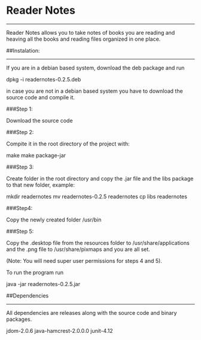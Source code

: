 # Reader Notes
<hr>

Reader Notes allows you to take notes of books you are reading and heaving
all the books and reading files organized in one place.

##Instalation:
<hr>

If you are in a debian based system, download the deb package and run

dpkg -i readernotes-0.2.5.deb

in case you are not in a debian based system you have to download the source
code and compile it.

###Step 1:

Download the source code

###Step 2:

Compite it in the root directory of the project with:

make
make package-jar

###Step 3: 

Create folder in the root directory and copy the .jar file and the libs package
to that new folder, example:

mkdir readernotes
mv readernotes-0.2.5 readernotes
cp libs readernotes

###Step4:

Copy the newly created folder /usr/bin 

###Step 5:

Copy the .desktop file from the resources folder to /usr/share/applications
and the .png file to /usr/share/pixmaps and you are all set.

(Note: You will need super user permissions for steps 4 and 5).


To run the program run

java -jar readernotes-0.2.5.jar

##Dependencies
<hr>

All dependencies are releases along with the source code and binary packages.

jdom-2.0.6
java-hamcrest-2.0.0.0
junit-4.12

